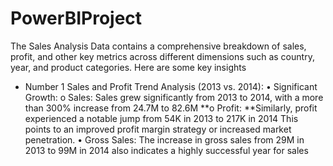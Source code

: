 # PowerBIProject

The Sales Analysis Data contains a comprehensive breakdown of sales, profit, and other key metrics across different dimensions such as country, year, and product categories. Here are some key insights


* Number 1 Sales and Profit Trend Analysis (2013 vs. 2014): • Significant Growth: o Sales: Sales grew significantly from 2013 to 2014, with a more than 300% increase from 24.7M to 82.6M **o Profit: **Similarly, profit experienced a notable jump from 54K in 2013 to 217K in 2014 This points to an improved profit margin strategy or increased market penetration. • Gross Sales: The increase in gross sales from 29M in 2013 to 99M in 2014 also indicates a highly successful year for sales
